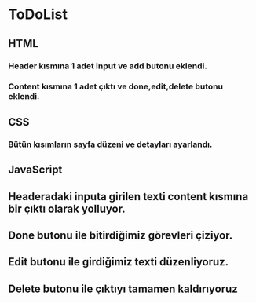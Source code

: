 # ToDoList
## HTML
### Header kısmına 1 adet input ve add butonu eklendi.
### Content kısmına 1 adet çıktı ve done,edit,delete butonu eklendi.

## CSS
### Bütün kısımların sayfa düzeni ve detayları ayarlandı.

## JavaScript
## Headeradaki inputa girilen texti content kısmına bir çıktı olarak yolluyor.
## Done butonu ile bitirdiğimiz görevleri çiziyor.
## Edit butonu ile girdiğimiz texti düzenliyoruz.
## Delete butonu ile çıktıyı tamamen kaldırıyoruz
